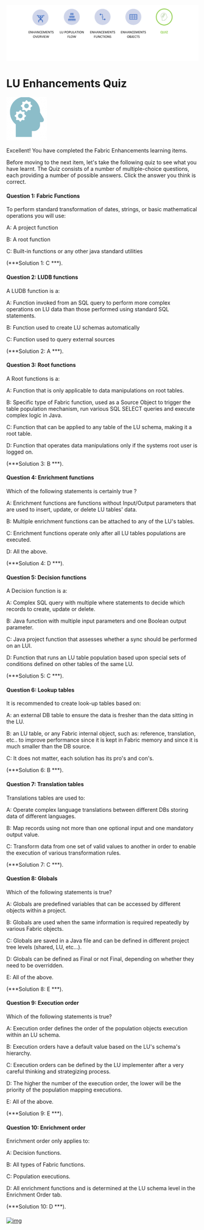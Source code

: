 ![](/academy/Training_Level_1/05_LU_Enhancements/images/EnhancementQuizState.PNG) 

# LU Enhancements Quiz

![](/academy/Training_Level_1/03_fabric_basic_LU/images/Quiz.png) 



Excellent! 
You have completed the Fabric Enhancements learning items.


Before moving to the next item, let's take the following quiz to see what you have learnt. The Quiz consists of a number of multiple-choice questions, each providing a number of possible answers. Click the answer you think is correct. 



#### Question 1: Fabric Functions

To perform standard transformation of dates, strings, or basic mathematical operations you will use:

A: A project function

B: A root function 

C: Built-in functions or any other java standard utilities

(***Solution 1: C ***).



#### Question 2: LUDB functions

A LUDB function is a:

A: Function invoked from an SQL query to perform more complex operations on LU data than those performed using standard SQL statements.

B: Function used to create LU schemas automatically

C: Function used to query external sources

(***Solution 2: A ***).



#### Question 3: Root functions

A Root functions is a:

A: Function that is only applicable to data manipulations on root tables. 

B: Specific type of Fabric function, used as a Source Object to trigger the table population mechanism, run various SQL SELECT 
   queries and execute complex logic in Java.

C: Function that can be applied to any table of the LU schema, making it a root table.

D: Function that operates data manipulations only if the systems root user is logged on.

(***Solution 3: B ***).



#### Question 4: Enrichment functions

Which of the following statements is certainly true ?

A: Enrichment functions are functions without Input/Output parameters that are used to insert, update, or delete LU tables' data.

B: Multiple enrichment functions can be attached to any of the LU's tables.

C: Enrichment functions operate only after all LU tables populations are executed.

D: All the above.

(***Solution 4: D ***).



#### Question 5: Decision functions

A Decision function is a:

A: Complex SQL query with multiple where statements to decide which records to create, update or delete.

B: Java function with multiple input parameters and one Boolean output parameter.

C: Java project function that assesses whether a sync should be performed on an LUI.

D: Function that runs an LU table population based upon special sets of conditions defined on other tables of the same LU.

(***Solution 5: C ***).



#### Question 6: Lookup tables

It is recommended to create look-up tables based on: 

A: an external DB table to ensure the data is fresher than the data sitting in the LU.

B: an LU table, or any Fabric internal object, such as: reference, translation, etc.. to improve performance since it is 
   kept in Fabric memory and since it is much smaller than the DB source.

C: It does not matter, each solution has its pro's and con's.

(***Solution 6: B ***).



#### Question 7: Translation tables

Translations tables are used to:

A: Operate complex language translations between different DBs storing data of different languages.

B: Map records using not more than one optional input and one mandatory output value.

C: Transform data from one set of valid values to another in order to enable the execution of various transformation rules.

(***Solution 7: C ***).



#### Question 8: Globals

Which of the following statements is true?

A: Globals are predefined variables that can be accessed by different objects within a project.

B: Globals are used when the same information is required repeatedly by various Fabric objects.

C: Globals are saved in a Java file and can be defined in different project tree levels (shared, LU, etc...).

D: Globals can be defined as Final or not Final, depending on whether they need to be overridden.

E: All of the above.

(***Solution 8: E ***).



#### Question 9: Execution order

Which of the following statements is true?

A: Execution order defines the order of the population objects execution within an LU schema.

B: Execution orders have a default value based on the LU's schema's hierarchy.

C: Execution orders can be defined by the LU implementer after a very careful thinking and strategizing process.

D: The higher the number of the execution order, the lower will be the priority of the population mapping executions.

E: All of the above.

(***Solution 9: E ***).



#### Question 10: Enrichment order

Enrichment order only applies to:

A: Decision functions.

B: All types of Fabric functions.

C: Population executions.

D: All enrichment functions and is determined at the LU schema level in the Enrichment Order tab. 

(***Solution 10: D ***).


####    

[![img](https://github.com/k2view-academy/K2View-Academy/raw/master/articles/images/Previous.png)](/academy/Training_Level_1/05_LU_Enhancements/04_LU_Enhancements_lookup-translations_flow.md)
